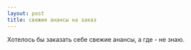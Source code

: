 ```yaml
---
layout: post 
title: свежие анансы на заказ 
--- 
```

Хотелось бы заказать себе свежие анансы, а где - не знаю.